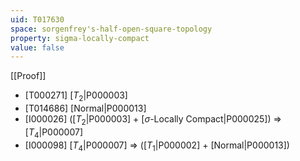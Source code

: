```yaml
---
uid: T017630
space: sorgenfrey's-half-open-square-topology
property: sigma-locally-compact
value: false
---
```

[[Proof]]

* [T000271] [$T_2$|P000003]
* [T014686] [Normal|P000013]
* [I000026] ([$T_2$|P000003] + [$\sigma$-Locally Compact|P000025]) => [$T_4$|P000007]
* [I000098] [$T_4$|P000007] => ([$T_1$|P000002] + [Normal|P000013])

